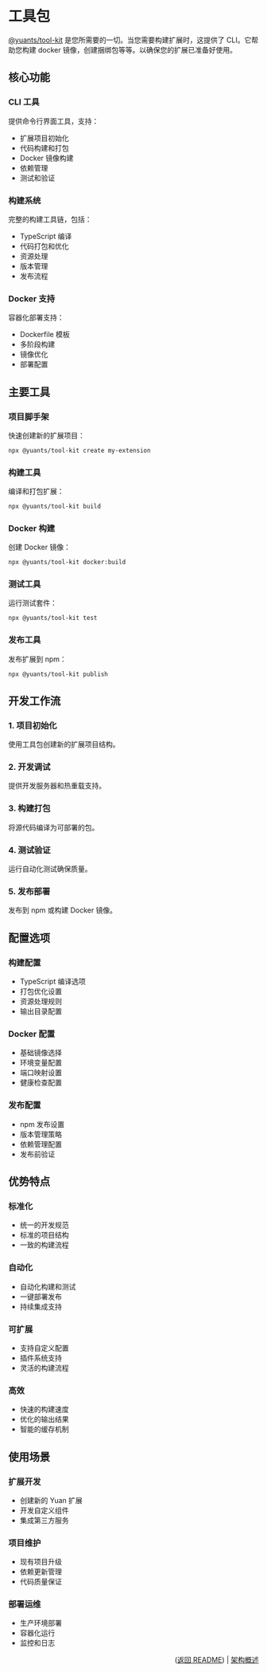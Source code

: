 # 工具包

[@yuants/tool-kit](./packages/yuants-tool-kit.md) 是您所需要的一切。当您需要构建扩展时，这提供了 CLI。它帮助您构建 docker 镜像，创建捆绑包等等。以确保您的扩展已准备好使用。

## 核心功能

### CLI 工具

提供命令行界面工具，支持：

- 扩展项目初始化
- 代码构建和打包
- Docker 镜像构建
- 依赖管理
- 测试和验证

### 构建系统

完整的构建工具链，包括：

- TypeScript 编译
- 代码打包和优化
- 资源处理
- 版本管理
- 发布流程

### Docker 支持

容器化部署支持：

- Dockerfile 模板
- 多阶段构建
- 镜像优化
- 部署配置

## 主要工具

### 项目脚手架

快速创建新的扩展项目：

```bash
npx @yuants/tool-kit create my-extension
```

### 构建工具

编译和打包扩展：

```bash
npx @yuants/tool-kit build
```

### Docker 构建

创建 Docker 镜像：

```bash
npx @yuants/tool-kit docker:build
```

### 测试工具

运行测试套件：

```bash
npx @yuants/tool-kit test
```

### 发布工具

发布扩展到 npm：

```bash
npx @yuants/tool-kit publish
```

## 开发工作流

### 1. 项目初始化

使用工具包创建新的扩展项目结构。

### 2. 开发调试

提供开发服务器和热重载支持。

### 3. 构建打包

将源代码编译为可部署的包。

### 4. 测试验证

运行自动化测试确保质量。

### 5. 发布部署

发布到 npm 或构建 Docker 镜像。

## 配置选项

### 构建配置

- TypeScript 编译选项
- 打包优化设置
- 资源处理规则
- 输出目录配置

### Docker 配置

- 基础镜像选择
- 环境变量配置
- 端口映射设置
- 健康检查配置

### 发布配置

- npm 发布设置
- 版本管理策略
- 依赖管理配置
- 发布前验证

## 优势特点

### 标准化

- 统一的开发规范
- 标准的项目结构
- 一致的构建流程

### 自动化

- 自动化构建和测试
- 一键部署发布
- 持续集成支持

### 可扩展

- 支持自定义配置
- 插件系统支持
- 灵活的构建流程

### 高效

- 快速的构建速度
- 优化的输出结果
- 智能的缓存机制

## 使用场景

### 扩展开发

- 创建新的 Yuan 扩展
- 开发自定义组件
- 集成第三方服务

### 项目维护

- 现有项目升级
- 依赖更新管理
- 代码质量保证

### 部署运维

- 生产环境部署
- 容器化运行
- 监控和日志

<p align="right">(<a href="../../README.md">返回 README</a>) | <a href="architecture-overview.md">架构概述</a></p>

